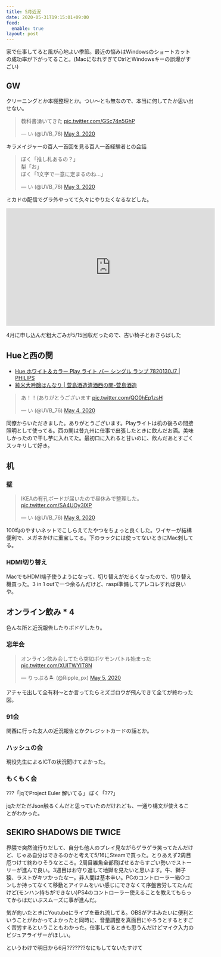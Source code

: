 ```yaml
---
title: 5月近況
date: 2020-05-31T19:15:01+09:00
feed:
  enable: true
layout: post
---
```


家で仕事してると風が心地よい季節。最近の悩みはWindowsのショートカットの成功率が下がってること。(MacになれすぎてCtrlとWindowsキーの誤爆がすごい)


## GW

クリーニングとか本棚整理とか。つい～とも無なので、本当に何してたか思い出せない。

<blockquote class="twitter-tweet"><p lang="ja" dir="ltr">教科書湧いてきた <a href="https://t.co/GSc74n5GhP">pic.twitter.com/GSc74n5GhP</a></p>&mdash; い (@UVB_76) <a href="https://twitter.com/UVB_76/status/1256757870332276736?ref_src=twsrc%5Etfw">May 3, 2020</a></blockquote> <script async src="https://platform.twitter.com/widgets.js" charset="utf-8"></script>


キラメイジャーの百人一首回を見る百人一首経験者との会話
<blockquote class="twitter-tweet"><p lang="ja" dir="ltr">ぼく「推し札あるの？」<br>梨「お」<br>ぼく「1文字で一意に定まるのね…」</p>&mdash; い (@UVB_76) <a href="https://twitter.com/UVB_76/status/1256752968289796096?ref_src=twsrc%5Etfw">May 3, 2020</a></blockquote> <script async src="https://platform.twitter.com/widgets.js" charset="utf-8"></script>

ミカドの配信でグラ外やってて久々にやりたくなるなどした。
<iframe width="560" height="315" src="https://www.youtube.com/embed/LAQYabxv3Fc" frameborder="0" allow="accelerometer; autoplay; encrypted-media; gyroscope; picture-in-picture" allowfullscreen></iframe>


4月に申し込んだ粗大ごみが5/15回収だったので、古い椅子とおさらばした


## Hueと西の関

- [Hue ホワイト＆カラー Play ライト バー シングル ランプ 7820130J7 | PHILIPS](https://www2.meethue.com/ja-jp/p/hue-white-and-color-ambiance-play-light-bar-single-pack/7820130J7)
- [純米大吟醸はんなり | 萱島酒造清酒西の関-萱島酒造](http://www.nishinoseki.com/product/%e7%b4%94%e7%b1%b3%e5%a4%a7%e5%90%9f%e9%86%b8%e3%80%80%e3%81%af%e3%82%93%e3%81%aa%e3%82%8a)

<blockquote class="twitter-tweet"><p lang="ja" dir="ltr">あ！！(ありがとうございます <a href="https://t.co/QO0hEp1zsH">pic.twitter.com/QO0hEp1zsH</a></p>&mdash; い (@UVB_76) <a href="https://twitter.com/UVB_76/status/1257102170899415040?ref_src=twsrc%5Etfw">May 4, 2020</a></blockquote> <script async src="https://platform.twitter.com/widgets.js" charset="utf-8"></script>

同僚からいただきました。ありがとうございます。Playライトは机の後ろの間接照明として使ってる。西の関は昔九州に仕事で出張したときに飲んだお酒。美味しかったので干し芋に入れてた。最初口に入れると甘いのに、飲んだあとすごくスッキリして好き。

## 机
### 壁
<blockquote class="twitter-tweet"><p lang="ja" dir="ltr">IKEAの有孔ボードが届いたので昼休みで整理した。 <a href="https://t.co/SA4UOy3lXP">pic.twitter.com/SA4UOy3lXP</a></p>&mdash; い (@UVB_76) <a href="https://twitter.com/UVB_76/status/1258645254456045568?ref_src=twsrc%5Etfw">May 8, 2020</a></blockquote> <script async src="https://platform.twitter.com/widgets.js" charset="utf-8"></script>
100均のやすいネットでこしらえてたやつをちょっと良くした。ワイヤーが結構便利で、メガネかけに重宝してる。下のラックには使ってないときにMac刺してる。

### HDMI切り替え
MacでもHDMI端子使うようになって、切り替えがだるくなったので、切り替え機買った。3 in 1 outで一つ余るんだけど、raspi準備してアレコレすれば良いや。

## オンライン飲み * 4
色んな所と近況報告したりボドゲしたり。

### 忘年会

<blockquote class="twitter-tweet"><p lang="ja" dir="ltr">オンライン飲み会してたら突如ポケモンバトル始まった <a href="https://t.co/XUITWYlT8N">pic.twitter.com/XUITWYlT8N</a></p>&mdash; りっぷる🏝 (@Ripple_px) <a href="https://twitter.com/Ripple_px/status/1257528039111454720?ref_src=twsrc%5Etfw">May 5, 2020</a></blockquote> <script async src="https://platform.twitter.com/widgets.js" charset="utf-8"></script>
アチャモ出して全有利～とか言ってたらミズゴロウが飛んできて全てが終わった図。

### 91会

関西に行った友人の近況報告とかクレジットカードの話とか。

### ハッシュの会

現役先生によるICTの状況聞けてよかった。

### もくもく会

???「jqでProject Euler 解いてる」
ぼく「???」

jqただただJson触るくんだと思っていたのだけれども、一通り構文が使えることがわかった。

## SEKIRO SHADOWS DIE TWICE

界隈で突然流行りだして、自分も他人のプレイ見ながらゲラゲラ笑ってたんだけど、じゃあ自分はできるのかと考えて5/16にSteamで買った。とりあえず2周目厄つけて終わりそうなところ。2周目雑魚全部飛ばせるからすごい勢いでストーリーが進んで良い。3週目はお守り返して地獄を見たいと思います。牛、獅子猿、ラストがキツかったなー。非人間は基本辛い。PCのコントローラー箱○コンしか持ってなくて移動とアイテムをいい感じにできなくて序盤苦労してたんだけど(モンハン持ちができない)PS4のコントローラー使えることを教えてもらってからはだいぶスムーズに事が進んだ。

気が向いたときにYoutubeにライブを垂れ流してる。OBSがアホみたいに便利ということがわかってよかったと同時に、音量調整を真面目にやろうとするとすごく苦労するということもわかった。仕事してるときも思うんだけどマイク入力のビジュアライザーがほしい。



というわけで明日から6月???????なにもしてないたすけて
